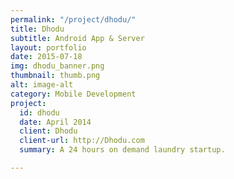 ```yaml
---
permalink: "/project/dhodu/"
title: Dhodu
subtitle: Android App & Server
layout: portfolio
date: 2015-07-18
img: dhodu_banner.png
thumbnail: thumb.png
alt: image-alt
category: Mobile Development
project:
  id: dhodu
  date: April 2014
  client: Dhodu
  client-url: http://Dhodu.com
  summary: A 24 hours on demand laundry startup.

---
```

